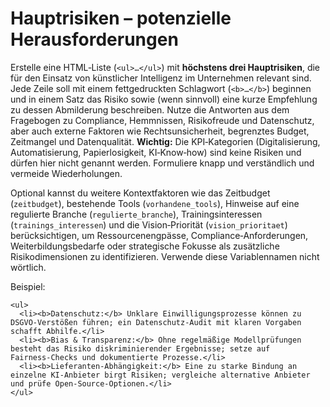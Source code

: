 # Hauptrisiken – potenzielle Herausforderungen

Erstelle eine HTML‑Liste (`<ul>…</ul>`) mit **höchstens drei Hauptrisiken**, die für den Einsatz von künstlicher Intelligenz im Unternehmen relevant sind. Jede Zeile soll mit einem fettgedruckten Schlagwort (`<b>…</b>`) beginnen und in einem Satz das Risiko sowie (wenn sinnvoll) eine kurze Empfehlung zu dessen Abmilderung beschreiben. Nutze die Antworten aus dem Fragebogen zu Compliance, Hemmnissen, Risikofreude und Datenschutz, aber auch externe Faktoren wie Rechtsunsicherheit, begrenztes Budget, Zeitmangel und Datenqualität. **Wichtig:** Die KPI‑Kategorien (Digitalisierung, Automatisierung, Papierlosigkeit, KI‑Know‑how) sind keine Risiken und dürfen hier nicht genannt werden. Formuliere knapp und verständlich und vermeide Wiederholungen.

Optional kannst du weitere Kontextfaktoren wie das Zeitbudget (`zeitbudget`), bestehende Tools (`vorhandene_tools`), Hinweise auf eine regulierte Branche (`regulierte_branche`), Trainingsinteressen (`trainings_interessen`) und die Vision‑Priorität (`vision_prioritaet`) berücksichtigen, um Ressourcenengpässe, Compliance‑Anforderungen, Weiterbildungsbedarfe oder strategische Fokusse als zusätzliche Risikodimensionen zu identifizieren. Verwende diese Variablennamen nicht wörtlich.

Beispiel:

```
<ul>
  <li><b>Datenschutz:</b> Unklare Einwilligungsprozesse können zu DSGVO‑Verstößen führen; ein Datenschutz‑Audit mit klaren Vorgaben schafft Abhilfe.</li>
  <li><b>Bias & Transparenz:</b> Ohne regelmäßige Modellprüfungen besteht das Risiko diskriminierender Ergebnisse; setze auf Fairness‑Checks und dokumentierte Prozesse.</li>
  <li><b>Lieferanten‑Abhängigkeit:</b> Eine zu starke Bindung an einzelne KI‑Anbieter birgt Risiken; vergleiche alternative Anbieter und prüfe Open‑Source‑Optionen.</li>
</ul>
```